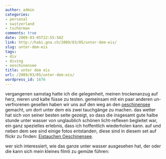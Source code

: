 ```yaml
---
author: admin
categories:
- personal
- switzerland
- tschörman
comments: true
date: 2009-03-05T22:55:58Z
link: http://habi.gna.ch/2009/03/05/unter-dem-eis/
slug: unter-dem-eis
tags:
- div
- diving
- oeschinensee
title: unter dem eis
url: /2009/03/05/unter-dem-eis/
wordpress_id: 1676
---
```


vergangenen samstag hatte ich die gelegenheit, meinen trockenanzug auf herz, nieren und kalte füsse zu testen. gemeinsam mit ein paar anderen un-verfrorenen gesellen haben wir uns auf den weg an den [oeschinensee](http://www.oeschinensee.ch/) gemacht, um dort unter dem eis zwei tauchgänge zu machen. das wetter hat sich von seiner besten seite gezeigt, so dass die insgesamt gute halbe stunde unter wasser von unglaublich schönen licht-reflexen begleitet war, ein ganz spezielles erlebnis, dass ich hoffentlich wiederholen kann. auf und neben dem see sind einige fotos entstanden, diese sind in diesem set auf flickr zu finden: [Eistauchen Oeschinensee](http://www.flickr.com/photos/habi/sets/72157614544829279/).




wer sich interessiert, wie das ganze unter wasser ausgesehen hat, der oder die kann sich mein kleines filmli zu gemüte führen: 



